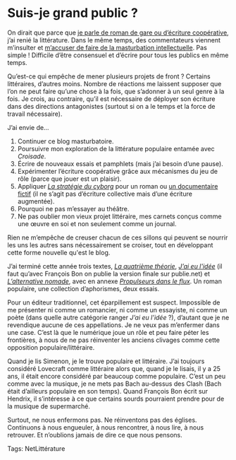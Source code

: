 # Suis-je grand public&nbsp;?

On dirait que parce que [je parle de roman de gare ou d’écriture coopérative](http://blog.tcrouzet.com/2010/08/25/pour-une-litterature-de-gare/), j’ai renié la littérature. Dans le même temps, des commentateurs viennent m’insulter et [m’accuser de faire de la masturbation intellectuelle](http://blog.tcrouzet.com/2010/08/26/vers-une-ecriture-sans-litterature/#comment-80469). Pas simple ! Difficile d’être consensuel et d’écrire pour tous les publics en même temps.

Qu’est-ce qui empêche de mener plusieurs projets de front ? Certains littéraires, d’autres moins. Nombre de réactions me laissent supposer que l’on ne peut faire qu’une chose à la fois, que s’adonner à un seul genre à la fois. Je crois, au contraire, qu’il est nécessaire de déployer son écriture dans des directions antagonistes (surtout si on a le temps et la force de travail nécessaire).

J’ai envie de…

1. Continuer ce blog masturbatoire.
2. Poursuivre mon exploration de la littérature populaire entamée avec *Croisade*.
3. Écrire de nouveaux essais et pamphlets (mais j’ai besoin d’une pause).
4. Expérimenter l’écriture coopérative grâce aux mécanismes du jeu de rôle (parce que jouer est un plaisir).
5. Appliquer [*La stratégie du cyborg*](http://blog.tcrouzet.com/la-strategie-du-cyborg/) pour un roman ou [un documentaire fictif](http://blog.tcrouzet.com/2010/04/18/hypothese-ouranos/) (il ne s’agit pas d’écriture collective mais d’une écriture augmentée).
6. Pourquoi ne pas m’essayer au théâtre.
7. Ne pas oublier mon vieux projet littéraire, mes carnets conçus comme une œuvre en soi et non seulement comme un journal.

Rien ne m’empêche de creuser chacun de ces sillons qui peuvent se nourrir les uns les autres sans nécessairement se croiser, tout en développant cette forme nouvelle qu'est le blog.

J’ai terminé cette année trois textes, [*La quatrième théorie*](http://blog.tcrouzet.com/la-quatrieme-theorie/), [*J’ai eu l'idée*](http://blog.tcrouzet.com/id/) (il faut qu’avec François Bon on publie la version finale sur publie.net) et [*L’alternative nomade*](http://blog.tcrouzet.com/alternative-nomade/), avec en annexe [*Propulseurs dans le flux*](http://blog.tcrouzet.com/propulseurs-dans-le-flux/). Un roman populaire, une collection d’aphorismes, deux essais.

Pour un éditeur traditionnel, cet éparpillement est suspect. Impossible de me présenter ni comme un romancier, ni comme un essayiste, ni comme un poète (dans quelle autre catégorie ranger *J’ai eu l’idée* ?), d’autant que je ne revendique aucune de ces appellations. Je ne veux pas m’enfermer dans une case. C’est là que le numérique joue un rôle et peu faire péter les frontières, à nous de ne pas réinventer les anciens clivages comme cette opposition populaire/littéraire.

Quand je lis Simenon, je le trouve populaire et littéraire. J’ai toujours considéré Lovecraft comme littéraire alors que, quand je le lisais, il y a 25 ans, il était encore considéré par beaucoup comme populaire. C’est un peu comme avec la musique, je ne mets pas Bach au-dessus des Clash (Bach était d’ailleurs populaire en son temps). Quand François Bon écrit sur Hendrix, il s’intéresse à ce que certains sourds pourraient prendre pour de la musique de supermarché.

Surtout, ne nous enfermons pas. Ne réinventons pas des églises. Continuons à nous engueuler, à nous rencontrer, à nous lire, à nous retrouver. Et n’oublions jamais de dire ce que nous pensons.

Tags: NetLittérature